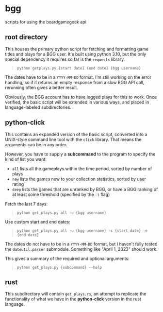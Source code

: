 # bgg
scripts for using the boardgamegeek api

## root directory
This houses the primary python script for fetching and formatting game titles and plays for a BGG user. It's built using python 3.10, but the only special dependency it requires so far is the `requests` library.

> `python getplays.py {start date} {end date} {bgg username}`

The dates have to be in a `YYYY-MM-DD` format. I'm still working on the error handling, so if it returns an empty response from a slow BGG API call, rerunning often gives a better result.

Obviously, the BGG account has to have logged plays for this to work. Once verified, the basic script will be extended in various ways, and placed in language-labeled subdirectories.

## python-click
This contains an expanded version of the basic script, converted into a UNIX-style command line tool with the `click` library. That means the arguments can be in any order.

However, you have to supply a **subcommand** to the program to specify the kind of list you want:
* `all` lists all the gameplays within the time period, sorted by number of plays
* `new` lists the games new to your collection statistics, sorted by user rating
* `deep` lists the games that are unranked by BGG, or have a BGG ranking of at least some threshold (specified by the `-t` flag)

Fetch the last 7 days:
> `python get_plays.py all -u {bgg username}`

Use custom start and end dates:
> `python get_plays.py all -u {bgg username} -s {start date} -e {end date}`

The dates do not have to be in a `YYYY-MM-DD` format, but I haven't fully tested the `dateutil.parser` submodule. Something like "April 1, 2023" should work.

This gives a summary of the required and optional arguments:
> `python get_plays.py {subcommand} --help`

## rust
This subdirectory will contain `get_plays.rs`, an attempt to replicate the functionality of what we have in the **python-click** version in the rust language.